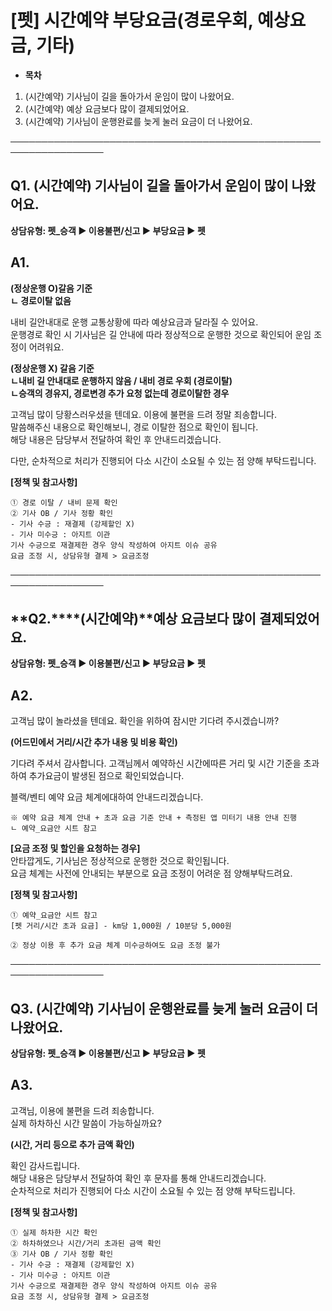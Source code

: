 # [펫] 시간예약 부당요금(경로우회, 예상요금, 기타)

* **목차**

1. (시간예약) 기사님이 길을 돌아가서 운임이 많이 나왔어요.
2. (시간예약) 예상 요금보다 많이 결제되었어요.
3. (시간예약) 기사님이 운행완료를 늦게 눌러 요금이 더 나왔어요.

─────────────────────────────────────────────────────────────────

**Q1. (시간예약) 기사님이 길을 돌아가서 운임이 많이 나왔어요.**
----------------------------------------

**상담유형: 펫\_승객 ▶ 이용불편/신고 ▶ 부당요금 ▶ 펫**

**A1.**
-------

**(정상운행 O)갈음 기준  
ㄴ 경로이탈 없음**

내비 길안내대로 운행 교통상황에 따라 예상요금과 달라질 수 있어요.  
운행경로 확인 시 기사님은 길 안내에 따라 정상적으로 운행한 것으로 확인되어 운임 조정이 어려워요.

**(정상운행 X) 갈음 기준**  
**ㄴ내비 길 안내대로 운행하지 않음 / 내비 경로 우회 (경로이탈)**  
**ㄴ승객의 경유지, 경로변경 추가 요청 없는데 경로이탈한 경우**

고객님 많이 당황스러우셨을 텐데요. 이용에 불편을 드려 정말 죄송합니다.  
말씀해주신 내용으로 확인해보니, 경로 이탈한 점으로 확인이 됩니다.  
해당 내용은 담당부서 전달하여 확인 후 안내드리겠습니다.

다만, 순차적으로 처리가 진행되어 다소 시간이 소요될 수 있는 점 양해 부탁드립니다.

**[정책 및 참고사항]**

```
① 경로 이탈 / 내비 문제 확인  
② 기사 OB / 기사 정황 확인  
- 기사 수긍 : 재결제 (강제할인 X)  
- 기사 미수긍 : 아지트 이관  
기사 수긍으로 재결제한 경우 양식 작성하여 아지트 이슈 공유  
요금 조정 시, 상담유형 결제 > 요금조정
```

─────────────────────────────────────────────────────────────────

**Q2.****(시간예약)****예상 요금보다 많이 결제되었어요.**
---------------------------------------

**상담유형: 펫\_승객 ▶ 이용불편/신고 ▶ 부당요금 ▶ 펫**

**A2.**
-------

고객님 많이 놀라셨을 텐데요. 확인을 위하여 잠시만 기다려 주시겠습니까?

**(어드민에서 거리/시간 추가 내용 및 비용 확인)**

기다려 주셔서 감사합니다. 고객님께서 예약하신 시간에따른 거리 및 시간 기준을 초과하여 추가요금이 발생된 점으로 확인되었습니다.

블랙/벤티 예약 요금 체계에대하여 안내드리겠습니다.

```
※ 예약 요금 체계 안내 + 초과 요금 기준 안내 + 측정된 앱 미터기 내용 안내 진행  
ㄴ 예약_요금안 시트 참고
```

**[요금 조정 및 할인을 요청하는 경우]**  
안타깝게도, 기사님은 정상적으로 운행한 것으로 확인됩니다.  
요금 체계는 사전에 안내되는 부분으로 요금 조정이 어려운 점 양해부탁드려요.

**[정책 및 참고사항]**

```
① 예약_요금안 시트 참고  
[펫 거리/시간 초과 요금] - km당 1,000원 / 10분당 5,000원  
  
② 정상 이용 후 추가 요금 체계 미수긍하여도 요금 조정 불가
```

─────────────────────────────────────────────────────────────────

**Q3. (시간예약) 기사님이 운행완료를 늦게 눌러 요금이 더 나왔어요.**
-------------------------------------------

**상담유형: 펫\_승객 ▶ 이용불편/신고 ▶ 부당요금 ▶ 펫**

**A3.**
-------

고객님, 이용에 불편을 드려 죄송합니다.  
실제 하차하신 시간 말씀이 가능하실까요?

**(시간, 거리 등으로 추가 금액 확인)**

확인 감사드립니다.  
해당 내용은 담당부서 전달하여 확인 후 문자를 통해 안내드리겠습니다.  
순차적으로 처리가 진행되어 다소 시간이 소요될 수 있는 점 양해 부탁드립니다.

**[정책 및 참고사항]**

```
① 실제 하차한 시간 확인  
② 하차하였으나 시간/거리 초과된 금액 확인  
③ 기사 OB / 기사 정황 확인  
- 기사 수긍 : 재결제 (강제할인 X)  
- 기사 미수긍 : 아지트 이관  
기사 수긍으로 재결제한 경우 양식 작성하여 아지트 이슈 공유  
요금 조정 시, 상담유형 결제 > 요금조정
```